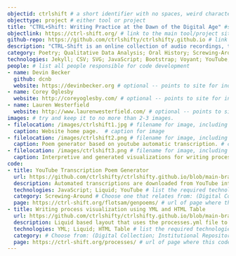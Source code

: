 ```yaml
---
objectid: ctrlshift # a short identifier with no spaces, weird characters, etc.
objecttype: project # either tool or project
title: "CTRL+Shift: Writing Practice at the Dawn of the Digital Age" #short descriptive title identifying main purpose/use and possibly technology
objectlink: https://ctrl-shift.org/ # link to the main tool/project site
github-repo: https://github.com/ctrlshifty/ctrlshifty.github.io # link to the main tool/project github repository, only if different
description: "CTRL-Shift is an online collection of audio recordings, transcripts, process visualizations, and data analyses broken out from interviews conducted with 11 prominent contemporary American poets from across the United States. " # short description providing contextual information about the uses, technologies, examples, tools, and/or category the recipe addresses 
category: Poetry; Qualitative Data Analysis; Oral History; Screwing-Around # Choose from: (Digital Collection; Institutional Repository; Research Guide; Qualitative Data Analysis; Oral History; Library Website; Critical Edition; OER; Screwing-Around;) or, if you have to, add a new one
technologies: Jekyll; CSV; SVG; JavaScript; Bootstrap; Voyant; YouTube; # list the required technologies (broadly speaking) important to and/or necessary for your recipe; separate by semi-colon. Include the site generator first. Example: jekyll; bootstrap;svg;
people: # list all people responsible for code development
- name: Devin Becker
  github: dcnb
  website: https://devinbecker.org # optional -- points to site for individual. 
- name: Corey Oglesby
  website: http://coreyoglesby.com/ # optional -- points to site for individual. 
- name: Lauren Westerfield
  website: http://www.laurenwesterfield.com/ # optional -- points to site for individual. 
images: # try and keep it to no more than 2-3 images. 
- filelocation: /images/ctrlshift1.jpg # filename for image, including url, or extension and folder of this repository (i.e. '/images/picture.jpg')
  caption: Website home page.  # caption for image
- filelocation: /images/ctrlshift2.png # filename for image, including url, or extension and folder of this repository (i.e. '/images/picture.jpg')
  caption: Poem generator based on youtube automatic transcription. # caption for image  
- filelocation: /images/ctrlshift3.png # filename for image, including url, or extension and folder of this repository (i.e. '/images/picture.jpg')
  caption: Interpretive and generated visualizations for writing process and coded transcript, respectively, are created for each poet.  # caption for image  
code: 
- title: YouTube Transcription Poem Generator
  url: https://github.com/ctrlshifty/ctrlshifty.github.io/blob/main-branch/_layouts/poems.html;https://github.com/ctrlshifty/ctrlshifty.github.io/tree/main-branch/_genpoems  # link to where people can view the piece of code, preferabbly in a GitHub repo
  description: Automated transcriptions are downloaded from YouTube into a collection folder, then transformed using Liquid and some Javascript. # brief description of the piece of code and how it's used. 
  technologies: JavaScript; Liquid; YouTube # list the required technologies (broadly speaking) important to and/or necessary for your recipe; separate by semi-colon. Include the site generator first. Example: jekyll; bootstrap;svg;
  category: Screwing-Around # Choose one that relates from: (Digital Collection; Institutional Repository; Research Guide; Qualitative Data Analysis; Oral History; Library Website; Critical Edition; OER; Screwing-Around;) or, if you have to, add a new one
  page: https://ctrl-shift.org/flotsam/genpoems/ # url of page where this code works
- title: Writing process visualization using YML and HTML Table
  url: https://github.com/ctrlshifty/ctrlshifty.github.io/blob/main-branch/processes.html; https://github.com/ctrlshifty/ctrlshifty.github.io/blob/main-branch/_data/processes.yml;  # link to where people can view the piece of code, preferabbly in a GitHub repo
  description: Liquid based layout that uses the processes.yml file to generate a grid of writing process visualizations with additional details appearing as tooltips when hovered. # brief description of the piece of code and how it's used. 
  technologies: YML; Liquid; HTML Table # list the required technologies (broadly speaking) important to and/or necessary for your recipe; separate by semi-colon. Include the site generator first. Example: jekyll; bootstrap;svg;
  category: # Choose from: (Digital Collection; Institutional Repository; Research Guide; Qualitative Data Analysis; Oral History; Library Website; Critical Edition; OER; Screwing-Around;) or, if you have to, add a new one
  page: https://ctrl-shift.org/processes/ # url of page where this code works
---
```




